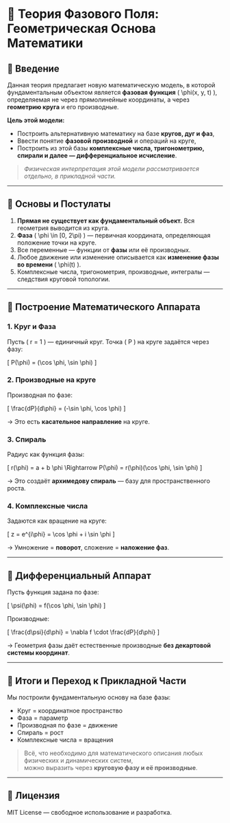 # 📘 Теория Фазового Поля: Геометрическая Основа Математики

## 🔹 Введение

Данная теория предлагает новую математическую модель, в которой фундаментальным объектом является **фазовая функция** \( \phi(x, y, t) \), определяемая не через прямолинейные координаты, а через **геометрию круга** и его производные.

**Цель этой модели:**

- Построить альтернативную математику на базе **кругов, дуг и фаз**,
- Ввести понятие **фазовой производной** и операций на круге,
- Построить из этой базы **комплексные числа, тригонометрию, спирали и далее — дифференциальное исчисление**.

> _Физическая интерпретация этой модели рассматривается отдельно, в прикладной части._

---

## 🔹 Основы и Постулаты

1. **Прямая не существует как фундаментальный объект.** Вся геометрия выводится из круга.
2. **Фаза** \( \phi \in [0, 2\pi) \) — первичная координата, определяющая положение точки на круге.
3. Все переменные — функции от **фазы** или её производных.
4. Любое движение или изменение описывается как **изменение фазы во времени** \( \phi(t) \).
5. Комплексные числа, тригонометрия, производные, интегралы — следствия круговой топологии.

---

## 🔹 Построение Математического Аппарата

### 1. Круг и Фаза

Пусть \( r = 1 \) — единичный круг. Точка \( P \) на круге задаётся через фазу:

\[
P(\phi) = (\cos \phi, \sin \phi)
\]

### 2. Производные на круге

Производная по фазе:

\[
\frac{dP}{d\phi} = (-\sin \phi, \cos \phi)
\]

→ Это есть **касательное направление** на круге.

### 3. Спираль

Радиус как функция фазы:

\[
r(\phi) = a + b \phi \Rightarrow P(\phi) = r(\phi)(\cos \phi, \sin \phi)
\]

→ Это создаёт **архимедову спираль** — базу для пространственного роста.

### 4. Комплексные числа

Задаются как вращение на круге:

\[
z = e^{i\phi} = \cos \phi + i \sin \phi
\]

→ Умножение = **поворот**, сложение = **наложение фаз**.

---

## 🔹 Дифференциальный Аппарат

Пусть функция задана по фазе:

\[
\psi(\phi) = f(\cos \phi, \sin \phi)
\]

Производные:

\[
\frac{d\psi}{d\phi} = \nabla f \cdot \frac{dP}{d\phi}
\]

→ Геометрия фазы даёт естественные производные **без декартовой системы координат**.

---

## 🔹 Итоги и Переход к Прикладной Части

Мы построили фундаментальную основу на базе фазы:

- Круг = координатное пространство
- Фаза = параметр
- Производная по фазе = движение
- Спираль = рост
- Комплексные числа = вращения

> Всё, что необходимо для математического описания любых физических и динамических систем,  
> можно выразить через **круговую фазу и её производные**.

---

## 🔹 Лицензия

MIT License — свободное использование и разработка.
